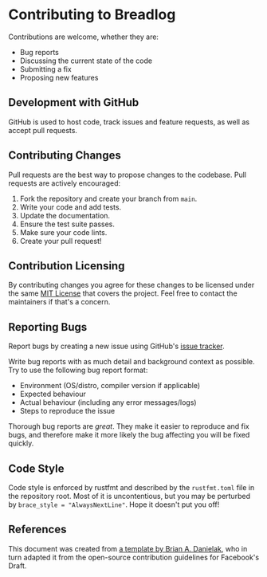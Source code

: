 # Contributing to Breadlog
Contributions are welcome, whether they are:

- Bug reports
- Discussing the current state of the code
- Submitting a fix
- Proposing new features

## Development with GitHub
GitHub is used to host code, track issues and feature requests, as well as accept pull requests.

## Contributing Changes
Pull requests are the best way to propose changes to the codebase. Pull requests are actively encouraged:

1. Fork the repository and create your branch from `main`.
2. Write your code and add tests.
3. Update the documentation.
4. Ensure the test suite passes.
5. Make sure your code lints.
6. Create your pull request!

## Contribution Licensing
By contributing changes you agree for these changes to be licensed under the same [MIT License](https://opensource.org/license/mit/) that covers the project. Feel free to contact the maintainers if that's a concern.

## Reporting Bugs
Report bugs by creating a new issue using GitHub's [issue tracker](https://github.com/jamesmistry/breadlog/issues).

Write bug reports with as much detail and background context as possible. Try to use the following bug report format:

- Environment (OS/distro, compiler version if applicable)
- Expected behaviour
- Actual behaviour (including any error messages/logs)
- Steps to reproduce the issue

Thorough bug reports are *great*. They make it easier to reproduce and fix bugs, and therefore make it more likely the bug affecting you will be fixed quickly.

## Code Style
Code style is enforced by rustfmt and described by the `rustfmt.toml` file in the repository root. Most of it is uncontentious, but you may be perturbed by `brace_style = "AlwaysNextLine"`. Hope it doesn't put you off!

## References
This document was created from [a template by Brian A. Danielak](https://gist.github.com/briandk/3d2e8b3ec8daf5a27a62#file-contributing-md), who in turn adapted it from the open-source contribution guidelines for Facebook's Draft.
